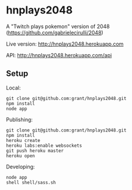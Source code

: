 hnplays2048
===========

A "Twitch plays pokemon" version of 2048 (https://github.com/gabrielecirulli/2048)

Live version: http://hnplays2048.herokuapp.com

API: http://hnplays2048.herokuapp.com/api

## Setup

Local:

```
git clone git@github.com:grant/hnplays2048.git
npm install
node app
```

Publishing:

```
git clone git@github.com:grant/hnplays2048.git
npm install
heroku create
heroku labs:enable websockets
git push heroku master
heroku open
```

Developing:

```
node app
shell shell/sass.sh
```
